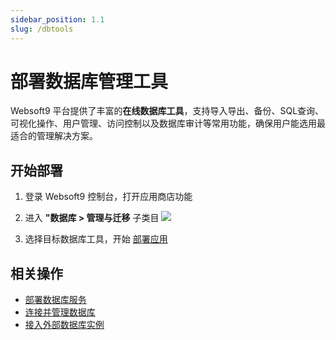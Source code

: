 ```yaml
---
sidebar_position: 1.1
slug: /dbtools
---
```


# 部署数据库管理工具

Websoft9 平台提供了丰富的**在线数据库工具**，支持导入导出、备份、SQL查询、可视化操作、用户管理、访问控制以及数据库审计等常用功能，确保用户能选用最适合的管理解决方案。  


## 开始部署

1. 登录 Websoft9 控制台，打开应用商店功能

2. 进入 **"数据库 > 管理与迁移** 子类目
   ![](./assets/websoft9-appstore-dbmanagelist.png)

3. 选择目标数据库工具，开始 [部署应用](./deployment#appstore)

## 相关操作

- [部署数据库服务](./createdb)
- [连接并管理数据库](./connectdb)
- [接入外部数据库实例](./externaldb)

